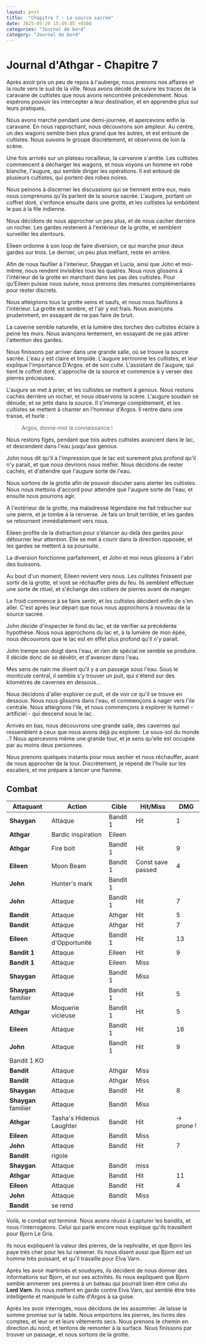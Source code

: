 ```yaml
---
layout: post
title:  "Chapitre 7 - La source sacrée"
date: 2025-05-20 15:49:05 +0100
categories: "Journal de bord"
category: "Journal de bord"
---
```


# Journal d'Athgar - Chapitre 7

Après avoir pris un peu de repos à l'auberge, nous prenons nos affaires et la route vers le sud de la ville. Nous avons décidé de suivre les traces de la caravane de cultistes que nous avons rencontrée précédemment. Nous espérons pouvoir les intercepter a leur destination, et en apprendre plus sur leurs pratiques.

Nous avons marché pendant une demi-journée, et apercevons enfin la caravane. En nous rapprochant, nous découvrons son ampleur. Au centre, un des wagons semble bien plus grand que les autres, et est entouré de cultistes. Nous suivons le groupe discrètement, et observons de loin la scène.

Une fois arrivés sur un plateau rocailleux, la carvanne s'arrête. Les cultistes commencent à décharger les wagons, et nous voyons un homme en robe blanche, l'augure, qui semble diriger les opérations. Il est entouré de plusieurs cultistes, qui portent des robes noires.

Nous peinons à discerner les discussions qui se tiennent entre eux, mais nous comprenons qu'ils parlent de la source sacrée. L'augure, portant un coffret doré, s'enfonce ensuite dans une grotte, et les cultistes lui embôitent le pas à la file indienne.

Nous décidons de nous approcher un peu plus, et de nous cacher derrière un rocher. Les gardes restenent à l'extérieur de la grotte, et semblent surveiller les alentours.

Eileen ordonne à son loup de faire diversion, ce qui marche pour deux gardes sur trois. Le dernier, un peu plus méfiant, reste en arrière.

Afin de nous faufiler à l'interieur, Shaygan et Lucia, ainsi que John et moi-même, nous rendent invisibles tous les quatres. Nous nous glissons à l'intérieur de la grotte en marchant dans les pas des cultistes. Pour qu'Eileen puisse nous suivre, nous prenons des mesures complémentaires pour rester discrets.

Nous atteignons tous la grotte seins et saufs, et nous nous faufilons à l'intérieur. La grotte est sombre, et l'air y est frais. Nous avançons prudemment, en essayant de ne pas faire de bruit.

La caverne semble naturelle, et la lumière des torches des cultistes éclaire à peine les murs. Nous avançons lentement, en essayant de ne pas attirer l'attention des gardes.

Nous finissons par arriver dans une grande salle, où se trouve la source sacrée. L'eau y est claire et limpide. L'augure sermonne les cultistes, et leur explique l'importance D'Argos. et de son culte.
L'assistant de l'augure, qui tient le coffret doré, s'approche de la source et commence à y verser des pierres précieuses.

L'augure se met à prier, et les cultistes se mettent à genoux. Nous restons cachés derrière un rocher, et nous observons la scène.
L'augure soudain se dénude, et se jette dans la source. Il s'immerge complètement, et les cultistes se mettent à chanter en l'honneur d'Argos. Il rentre dans une transe, et hurle :
> Argos, donne-moi la connaissance !

Nous restons figés, pendant que tois autres cultistes avancent dans le lac, et descendent dans l'eau jusqu'aux genoux.

John nous dit qu'il à l'impression que le lac est surement plus profond qu'il n'y parait, et que nous devrions nous méfier. Nous décidons de rester cachés, et d'attendre que l'augure sorte de l'eau.

Nous sortons de la grotte afin de pouvoir discuter sans alerter les cultistes. Nous nous mettons d'accord pour attendre que l'augure sorte de l'eau, et ensuite nous pourrons agir.

A l'extérieur de la grotte, ma maladresse légendaire me fait trébucher sur une pierre, et je tombe à la renverse. Je fais un bruit terrible, et les gardes se retournent immédiatement vers nous.

Eileen profite de la distraction pour s'élancer au-delà des gardes pour détourner leur attention. Elle se met à courir dans la direction opposée, et les gardes se mettent à sa poursuite.

La diversion fonctionne parfaitement, et John et moi nous glissons à l'abri des buissons.

Au bout d'un moment, Eileen revient vers nous. Les culitstes finissent par sortir de la grotte, et vont se réchauffer près du feu.
Ils semblent effectuer une sorte de rituel, et s'échange des colliers de pierres avant de manger.

Le froid commence à se faire sentir, et les cultistes décident enfin de s'en aller. C'est après leur départ que nous nous approchons à nouveau de la source sacrée.

John décide d'inspecter le fond du lac, et de vérifier sa précédente hypothèse. Nous nous approchons du lac et, à la lumière de mon épée, nous découvrons que le lac est en effet plus profond qu'il n'y parait.

John trempe son doigt dans l'eau, et rien de spécial ne semble se produire. Il décide donc de se dévêtir, et d'avancer dans l'eau.

Mes sens de nain me disent qu'il y a un passage sous l'eau. Sous le monticule central, il semble s'y trouver un puit, qui s'étend sur des kilomètres de cavernes en dessous...

Nous décidons d'aller explorer ce puit, et de voir ce qu'il se trouve en dessous. Nous nous glissons dans l'eau, et commençons à nager vers l'ile centrale.
Nous atteignons l'ile, et nous commençons à explorer le tunnel - artificiel - qui descend sous le lac.

Arrivés en bas, nous découvrons une grande salle, des cavernes qui ressemblent à ceux que nous avons déjà pu explorer. Le sous-sol du monde ..?
Nous apercevons même une grande tour, et je sens qu'elle est occupée par au moins deux personnes.

Nous prenons quelques instants pour nous secher et nous réchauffer, avant de nous approcher de la tour. Discrètement, je répend de l'huile sur les escaliers, et me prépare à lancer une flamme.

## Combat
|Attaquant|Action|Cible|Hit/Miss|DMG|
|--|--|--|--|--|
|**Shaygan**|Attaque|Bandit 1|Hit|1|
|**Athgar**|Bardic inspiration|Eileen|||
|**Athgar**|Fire bolt|Bandit 1|Hit|9|
|**Eileen**|Moon Beam|Bandit 1|Const save passed|4|
|**John**|Hunter's mark|Bandit 1|||
|**John**|Attaque|Bandit 1|Hit|7|
|**Bandit**|Attaque|Athgar|Hit|5|
|**Bandit**|Attaque|Athgar|Hit|7|
|**Eileen**|Attaque d'Opportunité|Bandit 1|Hit|13|
|**Bandit 1**|Attaque|Eileen|Hit|9|
|**Bandit 1**|Attaque|Eileen|Miss||
|**Shaygan**|Attaque|Bandit 1|Miss||
|**Shaygan** familier|Attaque|Bandit 1|Hit|5|
|**Athgar**|Moquerie vicieuse|Bandit 1|Hit|5|
|**Eileen**|Attaque|Bandit 1|Hit|16|
|**John**|Attaque|Bandit 1|Hit|9|
| Bandit 1 KO |
|**Bandit**|Attaque|Athgar|Miss||
|**Bandit**|Attaque|Athgar|Miss||
|**Shaygan**|Attaque|Bandit|Hit|8|
|**Shaygan** familier|Attaque|Bandit|Miss||
|**Athgar**|Tasha's Hideous Laughter|Bandit|Hit|→ prone !|
|**Eileen**|Attaque|Bandit|Miss||
|**John**|Attaque|Bandit|Hit|7|
|**Bandit**|rigole||||
|**Shaygan**|Attaque|Bandit|miss||
|**Athgar**|Attaque|Bandit|Hit|11|
|**Eileen**|Attaque|Bandit|Hit|4|
|**John**|Attaque|Bandit|Miss||
|**Bandit**| se rend ||||

Voilà, le combat est terminé. Nous avons réussi à capturer les bandits, et nous l'interrogeons. Celui qui parle encore nous explique qu'ils travaillent pour Bjorn Le Gris.

Ils nous expliquent la valeur des pierres, de la nephralite, et que Bjorn les paye très cher pour les lui ramener. Ils nous disent aussi que Bjorn est un homme très puissant, et qu'il travaille pour Elva Varn.

Après les avoir martirisés et soudoyés, ils décident de nous donner des informations sur Bjorn, et sur ses activités. Ils nous expliquent que Bjorn semble ammener ses pierres à un bateau qui pourrait bien être celui du **Lord Varn**. Ils nous mettent en garde contre Elva Varn, qui semble être très intelligente et manipule le culte d'Argos à sa guise.

Après les avoir interrogés, nous décidons de les assommer. Je laisse la somme promise sur la table. Nous emportons les pierres, les livres des comptes, et leur or et leurs vêtements secs.
Nous prenons le chemin en direction du nord, et tentons de remonter à la surface.
Nous finissons par trouver un passage, et nous sortons de la grotte.
